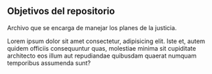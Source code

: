 ## Objetivos del repositorio

Archivo que se encarga de manejar los planes
de la justicia. 

Lorem ipsum dolor sit amet consectetur, adipisicing elit. Iste et, autem quidem officiis consequuntur quas, molestiae minima sit cupiditate architecto eos illum aut repudiandae quibusdam quaerat numquam temporibus assumenda sunt?